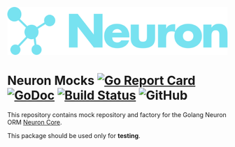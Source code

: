 ![Neuron Logo](logo.svg)

# Neuron Mocks [![Go Report Card](https://goreportcard.com/badge/github.com/neuronlabs/neuron-mocks)](https://goreportcard.com/report/github.com/neuronlabs/neuron-mocks) [![GoDoc](https://godoc.org/github.com/neuronlabs/neuron-mocks?status.svg)](https://godoc.org/github.com/neuronlabs/neuron-mocks) [![Build Status](https://travis-ci.com/neuronlabs/neuron-mocks.svg?branch=master)](https://travis-ci.com/neuronlabs/neuron-mocks) ![GitHub](https://img.shields.io/github/license/neuronlabs/neuron-mocks)

This repository contains mock repository and factory for the Golang Neuron ORM [Neuron Core](https://github.com/neuronlabs/neuron).

This package should be used only for **testing**.

